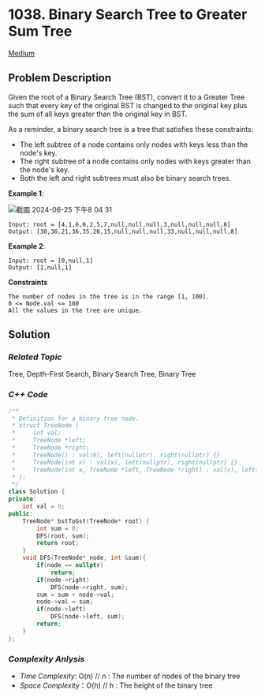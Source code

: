 # 1038. Binary Search Tree to Greater Sum Tree
[Medium](https://leetcode.com/problems/binary-search-tree-to-greater-sum-tree/description/)

## Problem Description

Given the root of a Binary Search Tree (BST), convert it to a Greater Tree such that every key of the original BST is changed to the original key plus the sum of all keys greater than the original key in BST.

As a reminder, a binary search tree is a tree that satisfies these constraints:

  - The left subtree of a node contains only nodes with keys less than the node's key.
  - The right subtree of a node contains only nodes with keys greater than the node's key.
  - Both the left and right subtrees must also be binary search trees.


**Example 1**:

![截圖 2024-06-25 下午8 04 31](https://github.com/Eddiecc06/LeetCode/assets/18256877/cc475dd0-aa0d-4ac2-a12e-0b44e99c1f08)

```
Input: root = [4,1,6,0,2,5,7,null,null,null,3,null,null,null,8]
Output: [30,36,21,36,35,26,15,null,null,null,33,null,null,null,8]
```
**Example 2**:
```
Input: root = [0,null,1]
Output: [1,null,1]
```

**Constraints**
```
The number of nodes in the tree is in the range [1, 100].
0 <= Node.val <= 100
All the values in the tree are unique.
```

## Solution

### _Related Topic_
   Tree, Depth-First Search, Binary Search Tree, Binary Tree

### _C++ Code_
```cpp
/**
 * Definition for a binary tree node.
 * struct TreeNode {
 *     int val;
 *     TreeNode *left;
 *     TreeNode *right;
 *     TreeNode() : val(0), left(nullptr), right(nullptr) {}
 *     TreeNode(int x) : val(x), left(nullptr), right(nullptr) {}
 *     TreeNode(int x, TreeNode *left, TreeNode *right) : val(x), left(left), right(right) {}
 * };
 */
class Solution {
private:
    int val = 0;
public:
    TreeNode* bstToGst(TreeNode* root) {
        int sum = 0;
        DFS(root, sum);
        return root;
    }
    void DFS(TreeNode* node, int &sum){
        if(node == nullptr)
            return;
        if(node->right)
            DFS(node->right, sum);
        sum = sum + node->val;
        node->val = sum;
        if(node->left)
            DFS(node->left, sum);
        return;
    }
};
```

### _Complexity Anlysis_
- _Time Complexity_: O(n) // n : The number of nodes of the binary tree
- _Space Complexity_：O(h) // h : The height of the binary tree
